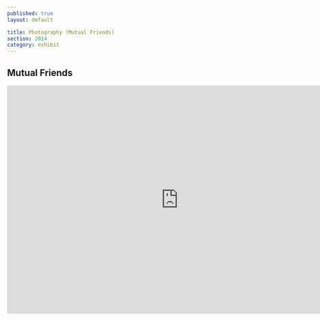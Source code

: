```yaml
---
published: true
layout: default

title: Photography (Mutual Friends)
section: 2014
category: exhibit
---
```


## Mutual Friends ##

<iframe src="https://www.flickr.com/gp/akira2019/S0251v" width="800" height="533" frameborder="0" allowfullscreen webkitallowfullscreen mozallowfullscreen oallowfullscreen msallowfullscreen></iframe>
